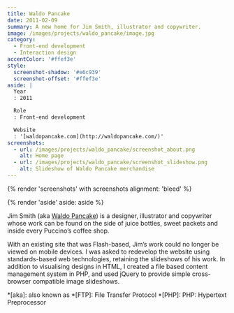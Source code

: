 ```yaml
---
title: Waldo Pancake
date: 2011-02-09
summary: A new home for Jim Smith, illustrator and copywriter.
image: /images/projects/waldo_pancake/image.jpg
category:
  - Front-end development
  - Interaction design
accentColor: '#ffef3e'
style:
  screenshot-shadow: '#e6c939'
  screenshot-offset: '#ffef3e'
aside: |
  Year
  : 2011

  Role
  : Front-end development

  Website
  : '[waldopancake.com](http://waldopancake.com/)'
screenshots:
  - url: /images/projects/waldo_pancake/screenshot_about.png
    alt: Home page
  - url: /images/projects/waldo_pancake/screenshot_slideshow.png
    alt: Slideshow of Waldo Pancake merchandise
---
```

{% render 'screenshots' with screenshots
  alignment: 'bleed'
%}

{% render 'aside'
  aside: aside
%}

Jim Smith (aka [Waldo Pancake][1]) is a designer, illustrator and copywriter whose work can be found on the side of juice bottles, sweet packets and inside every Puccino’s coffee shop.

With an existing site that was Flash-based, Jim’s work could no longer be viewed on mobile devices. I was asked to redevelop the website using standards-based web technologies, retaining the slideshows of his work.	In addition to visualising designs in HTML, I created a file based content management system in PHP, and used jQuery to provide simple cross-browser compatible image slideshows.

[1]: http://waldopancake.com

*[aka]: also known as
*[FTP]: File Transfer Protocol
*[PHP]: PHP: Hypertext Preprocessor
